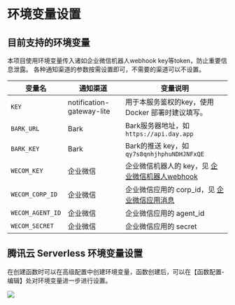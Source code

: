<h1>环境变量设置</h1>

## 目前支持的环境变量

本项目使用环境变量传入诸如企业微信机器人webhook key等token，防止重要信息泄露。
各种通知渠道的参数按需设置即可，不需要的渠道可以不设置。

| 变量名              | 通知渠道                      | 变量说明                                                                                      |
|------------------|---------------------------|-------------------------------------------------------------------------------------------|
| `KEY`            | notification-gateway-lite | 用于本服务鉴权的key，使用 Docker 部署时建议填写。                                                            |
| `BARK_URL`       | Bark                      | Bark服务器地址，如`https://api.day.app`                                                          |
| `BARK_KEY`       | Bark                      | Bark的推送 key，如 `qy7s8qnhjhphuNDHJNFxQE`                                                    |
| `WECOM_KEY`      | 企业微信                      | 企业微信机器人的 key，见 [企业微信机器人webhook](https://developer.work.weixin.qq.com/document/path/91770) |
| `WECOM_CORP_ID`  | 企业微信                      | 企业微信应用的 corp_id，见 [企业微信应用消息](https://developer.work.weixin.qq.com/document/path/90236)    |
| `WECOM_AGENT_ID` | 企业微信                      | 企业微信应用的 agent_id                                                                          |
| `WECOM_SECRET`   | 企业微信                      | 企业微信应用的 secret                                                                            |


## 腾讯云 Serverless 环境变量设置

在创建函数时可以在高级配置中创建环境变量，函数创建后，可以在【函数配置-编辑】处对环境变量进一步进行设置。

![](http://img.ameow.xyz/202205290601686.png)